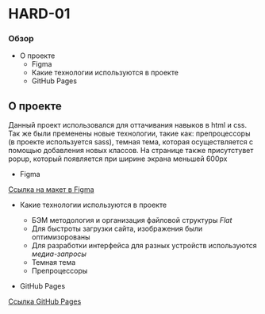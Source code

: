 # HARD-01
### Обзор
- О проекте
    - Figma
    - Какие технологии используются в проекте
    - GitHub Pages
## О проекте
Данный проект использовался для оттачивания навыков в html и css. Так же были пременены новые технологии, такие как: препроцессоры (в проекте используется sass), темная тема, которая осуществляется с помощью добавления новых классов. На странице также присутстувет popup, который появляется при ширине экрана меньшей 600px
- Figma

 [Ссылка на макет в Figma](https://www.figma.com/file/G3UWFlQmNtNs67751YiDH2/Month-of-Landings?node-id=2%3A556)

- Какие технологии используются в проекте
    - БЭМ методология и организация файловой структуры <em>Flat</em>
    - Для быстроты загрузки сайта, изображения были оптимизорованы
    - Для разработки интерфейса для разных устройств используются <em>медиа-запросы</em>
    - Темная тема
    - Препроцессоры

- GitHub Pages

[Ссылка GitHub Pages](https://alexandrazolotykhina.github.io/Bikes/index.html)
